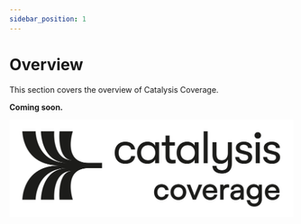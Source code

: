 ```yaml
---
sidebar_position: 1
---
```


# Overview

This section covers the overview of Catalysis Coverage.

**Coming soon.**

<div style={{textAlign: 'center'}}>

![Coverage Logo](./images/Coverage.svg)

</div>